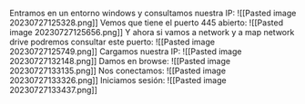 Entramos en un entorno windows y consultamos nuestra IP:
![[Pasted image 20230727125328.png]]
Vemos que tiene el puerto 445 abierto:
![[Pasted image 20230727125656.png]]
Y ahora si vamos a network y a map network drive podremos consultar este puerto:
![[Pasted image 20230727125749.png]]
Cargamos nuestra IP:
![[Pasted image 20230727132148.png]]
Damos en browse:
![[Pasted image 20230727133135.png]]
Nos conectamos:
![[Pasted image 20230727133326.png]]
Iniciamos sesión:
![[Pasted image 20230727133437.png]]
